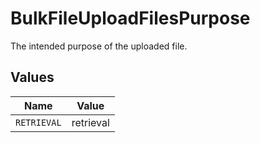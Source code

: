 # BulkFileUploadFilesPurpose

The intended purpose of the uploaded file.


## Values

| Name        | Value       |
| ----------- | ----------- |
| `RETRIEVAL` | retrieval   |